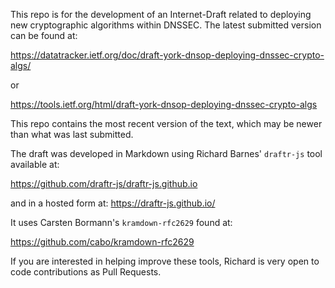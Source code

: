 This repo is for the development of an Internet-Draft related to deploying
new cryptographic algorithms within DNSSEC.  The latest submitted version 
can be found at:

https://datatracker.ietf.org/doc/draft-york-dnsop-deploying-dnssec-crypto-algs/

or

https://tools.ietf.org/html/draft-york-dnsop-deploying-dnssec-crypto-algs

This repo contains the most recent version of the text, which may be newer than
what was last submitted.

The draft was developed in Markdown using Richard Barnes' `draftr-js` tool available at:

https://github.com/draftr-js/draftr-js.github.io

and in a hosted form at: https://draftr-js.github.io/

It uses Carsten Bormann's `kramdown-rfc2629` found at:

https://github.com/cabo/kramdown-rfc2629

If you are interested in helping improve these tools, Richard is very open
to code contributions as Pull Requests.